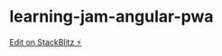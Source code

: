 # learning-jam-angular-pwa

[Edit on StackBlitz ⚡️](https://stackblitz.com/edit/learning-jam-angular-pwa)
